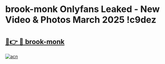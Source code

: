 # brook-monk Onlyfans Leaked - New Video & Photos March 2025 !c9dez

# <h2><a href="https://2lcvps.iuczelnia.edu.pl?title=brook-monk&ref=c9dez">🔗👉 🔴 brook-monk</a></h2>

[![acn](https://github.com/user-attachments/assets/0f9c940e-d8b0-45ae-aac7-cd30a18b3e1c)](https://2lcvps.iuczelnia.edu.pl?title=brook-monk&ref=c9dez)

